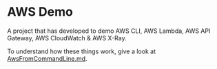 # AWS Demo

A project that has developed to demo AWS CLI, AWS Lambda, AWS API Gateway, AWS CloudWatch & AWS X-Ray.

To understand how these things work, give a look at [AwsFromCommandLine.md](./AwsFromCommandLine.md). 